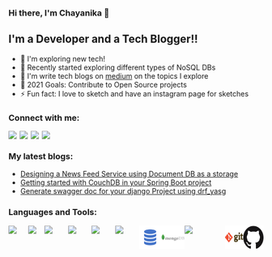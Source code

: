 ### Hi there, I'm Chayanika 👋

## I'm a Developer and a Tech Blogger!!

- 🔭 I'm exploring new tech!
- :space_invader: Recently started exploring different types of NoSQL DBs
- :blue_book: I'm write tech blogs on [medium][website] on the topics I explore
- 🥅 2021 Goals: Contribute to Open Source projects
- ⚡  Fun fact: I love to sketch and have an instagram page for sketches

### Connect with me:

[<img align="left"  width="22px" src="https://cdn.mos.cms.futurecdn.net/uazw6gFQuEC29mxMM55Tpb.jpg" />][website]
[<img align="left"  width="22px" src="https://cdn.jsdelivr.net/npm/simple-icons@v3/icons/youtube.svg" />][youtube]
[<img align="left"  width="22px" src="https://cdn.jsdelivr.net/npm/simple-icons@v3/icons/linkedin.svg" />][linkedin]
[<img align="left"  width="22px" src="https://cdn.jsdelivr.net/npm/simple-icons@v3/icons/instagram.svg" />][instagram]

<br />

### My latest blogs:
- [Designing a News Feed Service using Document DB as a storage](https://chayanikamisra.medium.com/designing-a-news-feed-service-using-document-db-as-a-storage-642a57028bbd)
- [Getting started with CouchDB in your Spring Boot project](https://chayanikamisra.medium.com/getting-started-with-couchdb-in-your-spring-boot-project-df1b4ae37b71)
- [Generate swagger doc for your django Project using drf_yasg](https://chayanikamisra.medium.com/generate-swagger-doc-for-your-django-project-using-drf-yasg-e9db25773cfa)

### Languages and Tools:

<div style="display:flex;justify-content:center;">
<img align="left" width="42px"
src="https://miro.medium.com/max/2400/1*HVKOLLX7wprRbHTl2IPDcQ.png"
/>
<img align="left" width="34px"
src="https://upload.wikimedia.org/wikipedia/commons/thumb/c/c3/Python-logo-notext.svg/2048px-Python-logo-notext.svg.png"
/>
<img align="left" width="50px"
src="https://images.g2crowd.com/uploads/product/image/social_landscape/social_landscape_8a31c306355eb532650043bf039d70a7/python-celery.png"
/>
<img align="left" width="50px"
src="https://cdn.vox-cdn.com/thumbor/_AobZZDt_RVStktVR7mUZpBkovc=/0x0:640x427/1200x800/filters:focal(0x0:640x427)/cdn.vox-cdn.com/assets/1087137/java_logo_640.jpg"
/> <img align="left" width="50px"
src="https://e4developer.com/wp-content/uploads/2018/01/spring-boot.png"
/> <img align="left" width="50px"
src="https://www.zdnet.com/a/hub/i/r/2018/04/19/092cbf81-acac-4f3a-91a1-5a26abc1721f/thumbnail/770x578/5d78c50199e6a9242367b37892be8057/postgresql-logo.png"
/> <img align="left" alt="SQL" width="44px"
src="https://raw.githubusercontent.com/github/explore/80688e429a7d4ef2fca1e82350fe8e3517d3494d/topics/sql/sql.png"
/> <img align="left" alt="MongoDB" width="46px"
src="https://raw.githubusercontent.com/github/explore/80688e429a7d4ef2fca1e82350fe8e3517d3494d/topics/mongodb/mongodb.png"
/>
<img align="left" width="86px"
src="https://www.linuxsecrets.com/images/easyblog_articles/1618/CouchDB-logo-linuxsecrets.png"
/>
<img align="left" alt="Git" width="36px"
src="https://raw.githubusercontent.com/github/explore/80688e429a7d4ef2fca1e82350fe8e3517d3494d/topics/git/git.png"
/> <img align="left" alt="GitHub" width="40px"
src="https://raw.githubusercontent.com/github/explore/78df643247d429f6cc873026c0622819ad797942/topics/github/github.png"
/>
</div>

<br />
<br />

<!-- --- -->

<!-- ### 📺 Latest YouTube Videos -->

<!-- YOUTUBE:START -->
<!-- - [Top VS Code Updates | v1.57 Released!! | Tips & Tricks 2021 (Visual Studio Code)](https://www.youtube.com/watch?v=R6AgcZ9oJ4k) -->
<!-- - [Everything New In React 18!](https://www.youtube.com/watch?v=t8E_xtofvVY) -->
<!-- - [Who Will Win? No-Code, Low-Code, AI. Should You Be Worried?](https://www.youtube.com/watch?v=0ldB86iVu9w) -->
<!-- - [How To Manage Multiple APIs with RapidAPI (2021)](https://www.youtube.com/watch?v=NFToND6x_nI) -->
<!-- - [How Core Web Vitals Will Affect Google Rankings in 2021 | Interview :: Lee Robinson](https://www.youtube.com/watch?v=-lcDZDfjekc) -->
<!-- YOUTUBE:END -->

<!-- ➡️ [more videos...](https://youtube.com/codestackr) -->

<!-- --- -->

<!-- ### 📕 Latest Blog Posts -->

<!-- BLOG-POST-LIST:START -->
<!-- - [How To Pass Application Tracking Systems (ATS) & Get Interviews - Resume Tips for Software Developer](https://dev.to/codestackr/how-to-pass-application-tracking-systems-ats-get-interviews-resume-tips-for-software-developer-4bmo) -->
<!-- - [Microinteractions: Password Validation Animation](https://dev.to/codestackr/microinteractions-password-validation-animation-5629) -->
<!-- - [Notion + YouTube - A Powerful Combination for Productivity](https://dev.to/codestackr/notion-youtube-a-powerful-combination-for-productivity-1def) -->
<!-- - [Regular Expressions (RegEx) Crash Course](https://dev.to/codestackr/regular-expressions-regex-crash-course-248n) -->
<!-- - [Emmet Part 2 - Advanced](https://dev.to/codestackr/emmet-part-2-advanced-4c65) -->
<!-- BLOG-POST-LIST:END -->

<!-- ➡️ [more blog posts...](https://codestackr.com) -->

<!-- --- -->

<!-- <details> -->
<!--   <summary>:zap: Recent GitHub Activity</summary> -->

<!-- <!--START_SECTION:activity-->
<!-- 1. 🗣 Commented on [#1](https://github.com/codeSTACKr/portfolio-sass/issues/1) in [codeSTACKr/portfolio-sass](https://github.com/codeSTACKr/portfolio-sass) -->
<!-- 2. 🎉 Merged PR [#1](https://github.com/codeSTACKr/portfolio-sass/pull/1) in [codeSTACKr/portfolio-sass](https://github.com/codeSTACKr/portfolio-sass) -->
<!-- 3. 🗣 Commented on [#10](https://github.com/codeSTACKr/codestackr-vscode-theme/issues/10) in [codeSTACKr/codestackr-vscode-theme](https://github.com/codeSTACKr/codestackr-vscode-theme) -->
<!-- 4. 🗣 Commented on [#11](https://github.com/codeSTACKr/codestackr-vscode-theme/issues/11) in [codeSTACKr/codestackr-vscode-theme](https://github.com/codeSTACKr/codestackr-vscode-theme) -->
<!-- 5. ❌ Closed PR [#1](https://github.com/codeSTACKr/spotify-now-playing/pull/1) in [codeSTACKr/spotify-now-playing](https://github.com/codeSTACKr/spotify-now-playing) -->
<!-- <!--END_SECTION:activity-->

<!-- </details> -->

<!-- <details> -->
<!--   <summary>:zap: GitHub Stats</summary> -->

<!--   <img align="left" alt="codeSTACKr's GitHub Stats" src="https://github-readme-stats.codestackr.vercel.app/api?username=codeSTACKr&show_icons=true&hide_border=true" /> -->

<!-- </details> -->

[website]: https://chayanikamisra.medium.com/
[youtube]: https://www.youtube.com/channel/UCuZEIWkFOdlfwGY4QukkKqQ
[instagram]: https://www.instagram.com/chayanika.misra/
[linkedin]: https://www.linkedin.com/in/chayanika-misra-4a663b11a/
